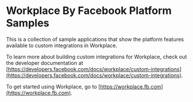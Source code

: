 # Workplace By Facebook Platform Samples

This is a collection of sample applications that show the platform features available to custom integrations in Workplace.

To learn more about building custom integrations for Workplace, check out the developer documentation at [https://developers.facebook.com/docs/workplace/custom-integrations](https://developers.facebook.com/docs/workplace/custom-integrations).

To get started using Workplace, go to [https://workplace.fb.com](https://workplace.fb.com).